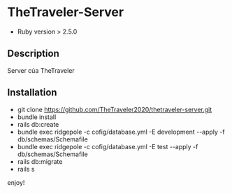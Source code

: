 # TheTraveler-Server
- Ruby version > 2.5.0

## Description

Server của TheTraveler

## Installation

- git clone https://github.com/TheTraveler2020/thetraveler-server.git
- bundle install
- rails db:create
- bundle exec ridgepole -c cofig/database.yml -E development --apply -f db/schemas/Schemafile
- bundle exec ridgepole -c cofig/database.yml -E test --apply -f db/schemas/Schemafile
- rails db:migrate
- rails s

enjoy!
